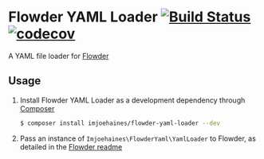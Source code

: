 # Flowder YAML Loader [![Build Status](https://travis-ci.org/imjoehaines/flowder-yaml-loader.svg?branch=master)](https://travis-ci.org/imjoehaines/flowder-yaml-loader) [![codecov](https://codecov.io/gh/imjoehaines/flowder-yaml-loader/branch/master/graph/badge.svg)](https://codecov.io/gh/imjoehaines/flowder-yaml-loader)

A YAML file loader for [Flowder](https://github.com/imjoehaines/flowder)

## Usage

1. Install Flowder YAML Loader as a development dependency through [Composer](https://getcomposer.org/)

   ```sh
   $ composer install imjoehaines/flowder-yaml-loader --dev
   ```

2. Pass an instance of `Imjoehaines\FlowderYaml\YamlLoader` to Flowder, as detailed in the [Flowder readme](https://github.com/imjoehaines/flowder/blob/master/README.md#usage)
